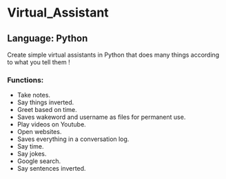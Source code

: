 Virtual_Assistant
=================
## Language: Python
Create simple virtual assistants in Python that does many things according to what you tell them !
### Functions:
* Take notes.
* Say things inverted.
* Greet based on time.
* Saves wakeword and username as files for permanent use.
* Play videos on Youtube.
* Open websites.
* Saves everything in a conversation log.
* Say time.
* Say jokes.
* Google search. 
* Say sentences inverted.
